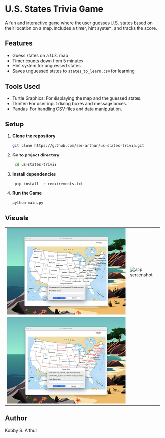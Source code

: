 # U.S. States Trivia Game

A fun and interactive game where the user guesses U.S. states based on their location on a map. Includes a timer, hint system, and tracks the score.

## Features

*    Guess states on a U.S. map
*    Timer counts down from 5 minutes
*    Hint system for unguessed states
*    Saves unguessed states to ```states_to_learn.csv``` for learning


## Tools Used
*    Turtle Graphics: For displaying the map and the guessed states.
*    Tkinter: For user input dialog boxes and message boxes.
*    Pandas: For handling CSV files and data manipulation.

## Setup

1. **Clone the repository**
    ```bash
    git clone https://github.com/ser-arthur/us-states-trivia.git
   ```
2. **Go to project directory**
   ```bash
    cd us-states-trivia
   ```
3. **Install dependencies**
   ```bash
    pip install -r requirements.txt
   ```

4. **Run the Game**
   ```bash
   python main.py
   ```

## Visuals
<table>
  <tr>
    <td><img src="images/1.png" alt="app screenshot">
    <td><img src="images/2.png" alt="app screenshot"></td>
  </tr>
  <tr>
    <td><img src="images/3.png" alt="app screenshot"></td>
  </tr>
</table>

## Author
Kobby S. Arthur

